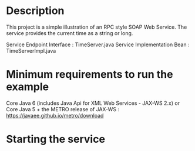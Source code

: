 # Description

This project is a simple illustration of an RPC style SOAP Web Service.
The service provides the current time as a string or long.

Service Endpoint Interface : TimeServer.java
Service Implementation Bean : TimeServerImpl.java

# Minimum requirements to run the example

Core Java 6 (includes Java Api for XML Web Services - JAX-WS 2.x)
or 
Core Java 5 + the METRO release of JAX-WS : https://javaee.github.io/metro/download

# Starting the service
